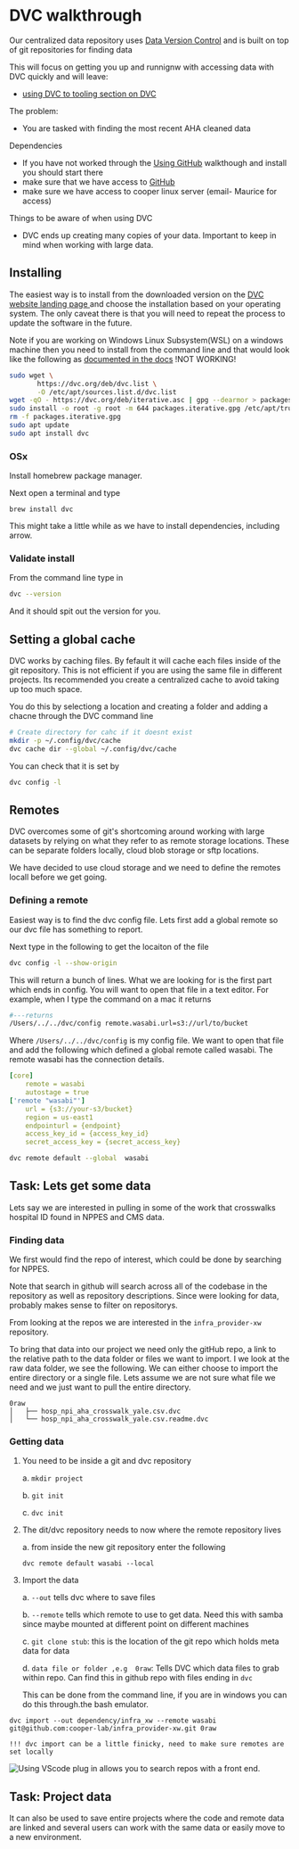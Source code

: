 
# DVC walkthrough 

Our centralized data repository uses [Data Version Control](https://dvc.org/) and is built on top of git repositories for finding data 

This will focus on getting you up and runnignw with accessing data with DVC quickly and will leave: 
 
 - [using DVC to tooling section on DVC](../tooling/dvc_basics.md)
  
 The problem: 
   - You are tasked with finding the most recent AHA cleaned data 

Dependencies 
  - If you have not worked through the [Using GitHub](connecting_to_git.md) walkthough and install you should start there
  - make sure that we have access to [GitHub](https://github.com/DISSC-yale/demo) 
  - make sure we have access to cooper linux server (email- Maurice for access)

Things to be aware of when using DVC
  - DVC ends up creating many copies of your data. 
    Important to keep in mind when working with large data. 

## Installing 

The easiest way is to install from the downloaded version on the [DVC website landing page ](https://dvc.org/) and choose the installation based on your operating system. 
The only caveat there is that you will need to repeat the process to update the software in the future. 

Note if you are working on Windows Linux Subsystem(WSL) on a windows machine then you need to install from the command line and that would look like the following 
as [documented in the docs](https://dvc.org/doc/install/linux)
!NOT WORKING!
```bash
sudo wget \
       https://dvc.org/deb/dvc.list \
       -O /etc/apt/sources.list.d/dvc.list
wget -qO - https://dvc.org/deb/iterative.asc | gpg --dearmor > packages.iterative.gpg
sudo install -o root -g root -m 644 packages.iterative.gpg /etc/apt/trusted.gpg.d/
rm -f packages.iterative.gpg
sudo apt update
sudo apt install dvc
```

### OSx 

Install homebrew package manager. 


Next open a terminal and type 

```
brew install dvc
```
 
This might take a little while as we have to install dependencies, including arrow. 


### Validate install 

From the command line type in 

```bash 
dvc --version
```

And it should spit out the version for you. 

## Setting a global cache 

DVC works by caching files. By fefault it will cache each files inside of the git repository. This is not efficient if you are using the same file in different projects. Its recommended you create a centralized cache to avoid taking up too much space. 

You do this by selectiong a location and creating a folder and adding a chacne through the DVC command line 
```bash 
# Create directory for cahc if it doesnt exist
mkdir -p ~/.config/dvc/cache
dvc cache dir --global ~/.config/dvc/cache
```
You can check that it is set by 

```bash
dvc config -l
```



## Remotes 

DVC overcomes some of git's shortcoming around working with large datasets by relying on what they refer to as 
remote storage locations. These can be separate folders locally, cloud blob storage or sftp locations. 

We have decided to use cloud storage and we need to define the remotes locall before we get going. 

### Defining a remote 

Easiest way is to find the dvc config file. Lets first add a global remote so our dvc file has something to report.

Next type in the following to get the locaiton of the file

```bash
dvc config -l --show-origin
```
This will return a bunch of lines. What we are looking for is the first part which ends in config. You will want to open that file in 
a text editor. For example, when I type the command on a mac it returns 
```bash
#---returns 
/Users/../../dvc/config	remote.wasabi.url=s3://url/to/bucket
```
Where `/Users/../../dvc/config` is my config file. We want to open that file 
and add the following which defined a global remote called wasabi.  The remote wasabi has the connection details. 

```yaml
[core]
    remote = wasabi
    autostage = true
['remote "wasabi"']
    url = {s3://your-s3/bucket}
    region = us-east1
    endpointurl = {endpoint}
    access_key_id = {access_key_id}
    secret_access_key = {secret_access_key}
```


```bash 
dvc remote default --global  wasabi 
```


## Task: Lets get some data 

Lets say we are interested in pulling in some of the work that crosswalks hospital ID found in NPPES and CMS data. 

### Finding data 

We first would find the repo of interest, which could be done by searching for NPPES. 

Note that search in github will search across all of the codebase in the repository as well as repository descriptions. 
Since were looking for data, probably makes sense to filter on repositorys. 


From looking at the repos we are interested in the `infra_provider-xw` repository. 

To bring that data into our project we need only the gitHub repo, a link to the relative path to the data folder or files we want to import. 
I we look at the raw data folder, we see the following. We can either choose to import the entire directory or a single file. Lets assume we are not sure what file we need and we just 
want to pull the entire directory. 
```
0raw
│   ├── hosp_npi_aha_crosswalk_yale.csv.dvc
│   └── hosp_npi_aha_crosswalk_yale.csv.readme.dvc
```

### Getting data 

1. You need to be inside a git and dvc repository 

    a. `mkdir project`
    
    b. `git init`
    
    c. `dvc init`

2. The dit/dvc repository needs to now where the remote repository lives 

    a. from inside the new git repository enter the following 
    
    ```
    dvc remote default wasabi --local 
    ```

3. Import the data     

    a. `--out` tells dvc where to save files 
    
    b. `--remote` tells which remote to use to get data. Need this with samba since maybe mounted at different point on different machines 
    
    c.  `git clone stub`: this is the location of the git repo which holds meta data for data 
    
    d. `data file or folder ,e.g  0raw`: Tells DVC which data files to grab within repo. Can find this in github repo with files ending in `dvc` 
    
    This can be done from the command line, if you are in windows you can do this through.the bash emulator.

```
dvc import --out dependency/infra_xw --remote wasabi git@github.com:cooper-lab/infra_provider-xw.git 0raw 
```

    !!! dvc import can be a little finicky, need to make sure remotes are set locally 

![Using VScode plug in allows you to search repos with a front end](../assets/dvc_vsvode_within_repo_data_remote.png).

## Task: Project data 

It can also be used to save entire projects where the code and remote data are linked and several users can work with the same 
data or easily move to a new environment.
